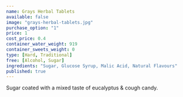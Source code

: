 ```yaml
---
name: Grays Herbal Tablets
available: false
image: "grays-herbal-tablets.jpg"
purchase_option: "1"
price: 1
cost_price: 0.4
container_water_weight: 919
container_sweets_weight: 0
type: [Hard, Traditional]
free: [Alcohol, Sugar]
ingredients: "Sugar, Glucose Syrup, Malic Acid, Natural Flavours"
published: true
---
```

Sugar coated with a mixed taste of eucalyptus & cough candy.